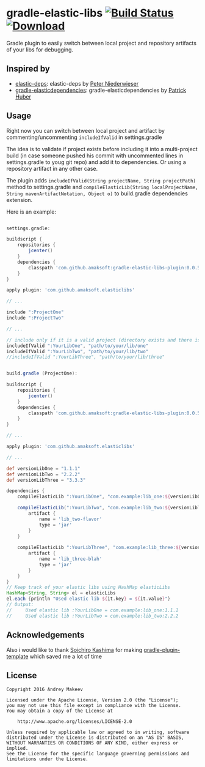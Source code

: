 # gradle-elastic-libs [![Build Status](https://travis-ci.org/amaksoft/gradle-elastic-libs-plugin.svg?branch=master)](https://travis-ci.org/amaksoft/gradle-elastic-libs-plugin) [ ![Download](https://api.bintray.com/packages/amaksoft/maven/gradle-elastic-libs-plugin/images/download.svg) ](https://bintray.com/amaksoft/maven/gradle-elastic-libs-plugin/_latestVersion)

Gradle plugin to easily switch between local project and repository artifacts of your libs for debugging.

## Inspired by
* [elastic-deps](https://github.com/pniederw/elastic-deps): elastic-deps by [Peter Niederwieser](https://github.com/pniederw/)
* [gradle-elasticdependencies](https://github.com/stackmagic/gradle-elasticdependencies): gradle-elasticdependencies by [Patrick Huber](https://github.com/stackmagic)

## Usage

Right now you can switch between local project and artifact by commenting/uncommenting `includeIfValid` in settings.gradle

The idea is to validate if project exists before including it into a multi-project build (in case someone pushed his commit with uncommented lines in settings.gradle to youg git repo) and add it to dependencies. Or using a repository artifact in any other case.

The plugin adds `includeIfValid(String projectName, String projectPath)` method to settings.gradle and `compileElasticLib(String localProjectName, String mavenArtifactNotation, Object o)` to build.gradle dependencies extension.

Here is an example:
```groovy

settings.gradle:

buildscript {
    repositories {
        jcenter()
    }
    dependencies {
        classpath 'com.github.amaksoft:gradle-elastic-libs-plugin:0.0.5'
    }
}

apply plugin: 'com.github.amaksoft.elasticlibs'

// ...

include ":ProjectOne" 
include ":ProjectTwo"

// ...

// include only if it is a valid project (directory exists and there is a build.gradle file in it)
includeIfValid ":YourLibOne", "path/to/your/lib/one"
includeIfValid ":YourLibTwo", "path/to/your/lib/two"
//includeIfValid ":YourLibThree", "path/to/your/lib/three"


build.gradle (ProjectOne):

buildscript {
    repositories {
        jcenter()
    }
    dependencies {
        classpath 'com.github.amaksoft:gradle-elastic-libs-plugin:0.0.5'
    }
}

// ...

apply plugin: 'com.github.amaksoft.elasticlibs'

// ...

def versionLibOne = "1.1.1"
def versionLibTwo = "2.2.2"
def versionLibThree = "3.3.3"

dependencies {
    compileElasticLib ":YourLibOne", "com.example:lib_one:${versionLibOne}"

    compileElasticLib(":YourLibTwo", "com.example:lib_two:${versionLibTwo}") {
        artifact {
            name = 'lib_two-flavor'
            type = 'jar'
        }
    }
    
    compileElasticLib ":YourLibThree", "com.example:lib_three:${versionLibThree}" {
        artifact {
            name = 'lib_three-blah'
            type = 'jar'
        }
    }
}
// Keep track of your elastic libs using HashMap elasticLibs
HashMap<String, String> el = elasticLibs
el.each {println "Used elastic lib ${it.key} = ${it.value}"}
// Output:
//     Used elastic lib :YourLibOne = com.example:lib_one:1.1.1
//     Used elastic lib :YourLibTwo = com.example:lib_two:2.2.2

```

## Acknowledgements

Also i would like to thank [Soichiro Kashima](https://github.com/ksoichiro) for making [gradle-plugin-template](https://github.com/ksoichiro/gradle-plugin-template) which saved me a lot of time

## License

    Copyright 2016 Andrey Makeev

    Licensed under the Apache License, Version 2.0 (the "License");
    you may not use this file except in compliance with the License.
    You may obtain a copy of the License at

        http://www.apache.org/licenses/LICENSE-2.0

    Unless required by applicable law or agreed to in writing, software
    distributed under the License is distributed on an "AS IS" BASIS,
    WITHOUT WARRANTIES OR CONDITIONS OF ANY KIND, either express or implied.
    See the License for the specific language governing permissions and
    limitations under the License.
